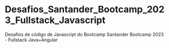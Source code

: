 # Desafios_Santander_Bootcamp_2023_Fullstack_Javascript
Desafios de código de Javascript do Bootcamp Santander Bootcamp 2023 - Fullstack Java+Angular
